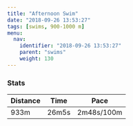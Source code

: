 ```yaml
---
title: "Afternoon Swim"
date: "2018-09-26 13:53:27"
tags: [swims, 900-1000 m]
menu:
  nav:
    identifier: "2018-09-26 13:53:27"
    parent: "swims"
    weight: 130
---
```


### Stats

| Distance | Time | Pace |
|----------|------|------|
|933m|26m5s|2m48s/100m|
